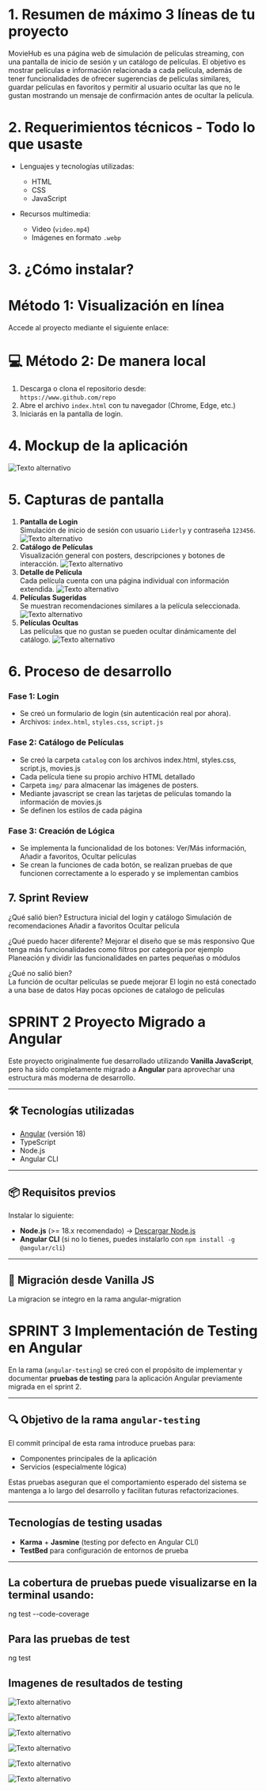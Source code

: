 # 1. Resumen de máximo 3 líneas de tu proyecto

MovieHub es una página web de simulación de películas streaming, con una pantalla de inicio de sesión y un catálogo de películas. El objetivo es mostrar películas e información relacionada a cada película, además de tener funcionalidades de ofrecer sugerencias de películas similares, guardar películas en favoritos y permitir al usuario ocultar las que no le gustan mostrando un mensaje de confirmación antes de ocultar la película.

# 2. Requerimientos técnicos - Todo lo que usaste

- Lenguajes y tecnologías utilizadas:
  - HTML
  - CSS
  - JavaScript

- Recursos multimedia:
  - Video (`video.mp4`)
  - Imágenes en formato `.webp`

# 3. ¿Cómo instalar?

# Método 1: Visualización en línea
Accede al proyecto mediante el siguiente enlace:


# 💻 Método 2: De manera local
1. Descarga o clona el repositorio desde:  
   `https://www.github.com/repo`
2. Abre el archivo `index.html` con tu navegador (Chrome, Edge, etc.)
3. Iniciarás en la pantalla de login.

# 4. Mockup de la aplicación
![Texto alternativo](movieshub_mockup.svg)

# 5. Capturas de pantalla

1. **Pantalla de Login**  
   Simulación de inicio de sesión con usuario `Liderly` y contraseña `123456`.
![Texto alternativo](./Readme_images/1.png)
2. **Catálogo de Películas**  
   Visualización general con posters, descripciones y botones de interacción.
![Texto alternativo](./Readme_images/2.png)
3. **Detalle de Película**  
   Cada película cuenta con una página individual con información extendida.
![Texto alternativo](./Readme_images/3.png)
4. **Películas Sugeridas**  
   Se muestran recomendaciones similares a la película seleccionada.
![Texto alternativo](./Readme_images/4.png)
5. **Películas Ocultas**  
   Las películas que no gustan se pueden ocultar dinámicamente del catálogo.
![Texto alternativo](./Readme_images/5.png)

# 6. Proceso de desarrollo

###  Fase 1: Login
- Se creó un formulario de login (sin autenticación real por ahora).
- Archivos: `index.html`, `styles.css`, `script.js`

###  Fase 2: Catálogo de Películas
- Se creó la carpeta `catalog` con los archivos index.html, styles.css, script.js, movies.js
- Cada película tiene su propio archivo HTML detallado
- Carpeta `img/` para almacenar las imágenes de posters.
- Mediante javascript se crean las tarjetas de películas tomando la información de movies.js
- Se definen los estilos de cada página

###  Fase 3: Creación de Lógica
- Se implementa la funcionalidad de los botones: Ver/Más información, Añadir a favoritos, Ocultar películas 
- Se crean la funciones de cada botón, se realizan pruebas de que funcionen correctamente a lo esperado y se implementan cambios 


## 7. Sprint Review
¿Qué salió bien?
Estructura inicial del login y catálogo
Simulación de recomendaciones
Añadir a favoritos
Ocultar película

¿Qué puedo hacer diferente?
Mejorar el diseño que se más responsivo
Que tenga más funcionalidades como filtros por categoría por ejemplo
Planeación y dividir las funcionalidades en partes pequeñas o módulos 

¿Qué no salió bien?  
La función de ocultar películas se puede mejorar
El login no está conectado a una base de datos
Hay pocas opciones de catalogo de peliculas

# SPRINT 2 Proyecto Migrado a Angular

Este proyecto originalmente fue desarrollado utilizando **Vanilla JavaScript**, pero ha sido completamente migrado a **Angular** para aprovechar una estructura más moderna de desarrollo.

---

## 🛠 Tecnologías utilizadas

- [Angular](https://angular.io/) (versión 18)
- TypeScript
- Node.js
- Angular CLI

---

## 📦 Requisitos previos

Instalar lo siguiente:

- **Node.js** (>= 18.x recomendado) → [Descargar Node.js](https://nodejs.org/)
- **Angular CLI** (si no lo tienes, puedes instalarlo con `npm install -g @angular/cli`)

---

## 🚧 Migración desde Vanilla JS 

La migracion se integro en la rama angular-migration

# SPRINT 3 Implementación de Testing en Angular

En la rama (`angular-testing`) se creó con el propósito de implementar y documentar **pruebas de testing** para la aplicación Angular previamente migrada en el sprint 2.

---

## 🔍 Objetivo de la rama `angular-testing`

El commit principal de esta rama introduce pruebas para:

- Componentes principales de la aplicación
- Servicios (especialmente lógica)

Estas pruebas aseguran que el comportamiento esperado del sistema se mantenga a lo largo del desarrollo y facilitan futuras refactorizaciones.

---

## Tecnologías de testing usadas

- **Karma** + **Jasmine** (testing por defecto en Angular CLI)
- **TestBed** para configuración de entornos de prueba
---

## La cobertura de pruebas puede visualizarse en la terminal usando:

ng test --code-coverage

## Para las pruebas de test

ng test

## Imagenes de resultados de testing

![Texto alternativo](./testing_images/Jasmine_test.png)

![Texto alternativo](./testing_images/coverage_test.png)

![Texto alternativo](./testing_images/app_service.png)

![Texto alternativo](./testing_images/catalog_test.png)

![Texto alternativo](./testing_images/login_test.png)

![Texto alternativo](./testing_images/movie_service.png)
